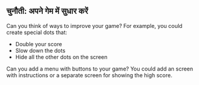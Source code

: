## चुनौती: अपने गेम में सुधार करें

Can you think of ways to improve your game? For example, you could create special dots that:

+ Double your score
+ Slow down the dots
+ Hide all the other dots on the screen

Can you add a menu with buttons to your game? You could add an screen with instructions or a separate screen for showing the high score.